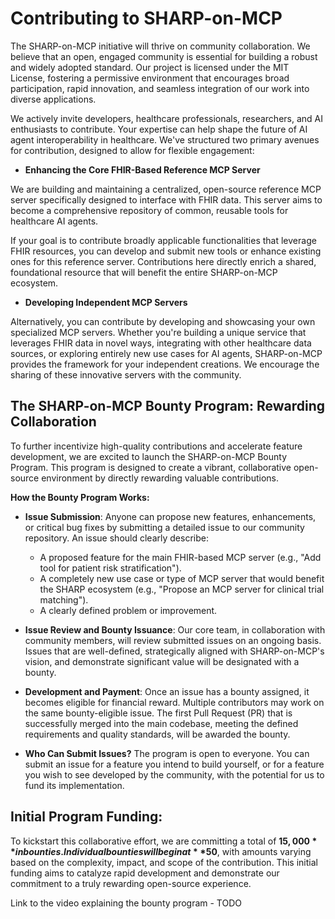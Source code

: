 # Contributing to SHARP-on-MCP

The SHARP-on-MCP initiative will thrive on community collaboration. We believe that an open, engaged community is essential for building a robust and widely adopted standard. Our project is licensed under the MIT License, fostering a permissive environment that encourages broad participation, rapid innovation, and seamless integration of our work into diverse applications.

We actively invite developers, healthcare professionals, researchers, and AI enthusiasts to contribute. Your expertise can help shape the future of AI agent interoperability in healthcare. We've structured two primary avenues for contribution, designed to allow for flexible engagement:

- **Enhancing the Core FHIR-Based Reference MCP Server**

We are building and maintaining a centralized, open-source reference MCP server specifically designed to interface with FHIR data. This server aims to become a comprehensive repository of common, reusable tools for healthcare AI agents.

If your goal is to contribute broadly applicable functionalities that leverage FHIR resources, you can develop and submit new tools or enhance existing ones for this reference server. Contributions here directly enrich a shared, foundational resource that will benefit the entire SHARP-on-MCP ecosystem.

- **Developing Independent MCP Servers**

Alternatively, you can contribute by developing and showcasing your own specialized MCP servers. Whether you're building a unique service that leverages FHIR data in novel ways, integrating with other healthcare data sources, or exploring entirely new use cases for AI agents, SHARP-on-MCP provides the framework for your independent creations. We encourage the sharing of these innovative servers with the community.

## The SHARP-on-MCP Bounty Program: Rewarding Collaboration

To further incentivize high-quality contributions and accelerate feature development, we are excited to launch the SHARP-on-MCP Bounty Program. This program is designed to create a vibrant, collaborative open-source environment by directly rewarding valuable contributions.

**How the Bounty Program Works:**

- **Issue Submission**: Anyone can propose new features, enhancements, or critical bug fixes by submitting a detailed issue to our community repository. An issue should clearly describe:
   - A proposed feature for the main FHIR-based MCP server (e.g., "Add tool for patient risk stratification").
   - A completely new use case or type of MCP server that would benefit the SHARP ecosystem (e.g., "Propose an MCP server for clinical trial matching").
   - A clearly defined problem or improvement.
  
- **Issue Review and Bounty Issuance**: Our core team, in collaboration with community members, will review submitted issues on an ongoing basis. Issues that are well-defined, strategically aligned with SHARP-on-MCP's vision, and demonstrate significant value will be designated with a bounty.
  
- **Development and Payment**: Once an issue has a bounty assigned, it becomes eligible for financial reward. Multiple contributors may work on the same bounty-eligible issue. The first Pull Request (PR) that is successfully merged into the main codebase, meeting the defined requirements and quality standards, will be awarded the bounty.
  
- **Who Can Submit Issues?** The program is open to everyone. You can submit an issue for a feature you intend to build yourself, or for a feature you wish to see developed by the community, with the potential for us to fund its implementation.
  
## Initial Program Funding:

To kickstart this collaborative effort, we are committing a total of **$15,000** in bounties. Individual bounties will begin at **$50**, with amounts varying based on the complexity, impact, and scope of the contribution. This initial funding aims to catalyze rapid development and demonstrate our commitment to a truly rewarding open-source experience.

Link to the video explaining the bounty program - TODO



